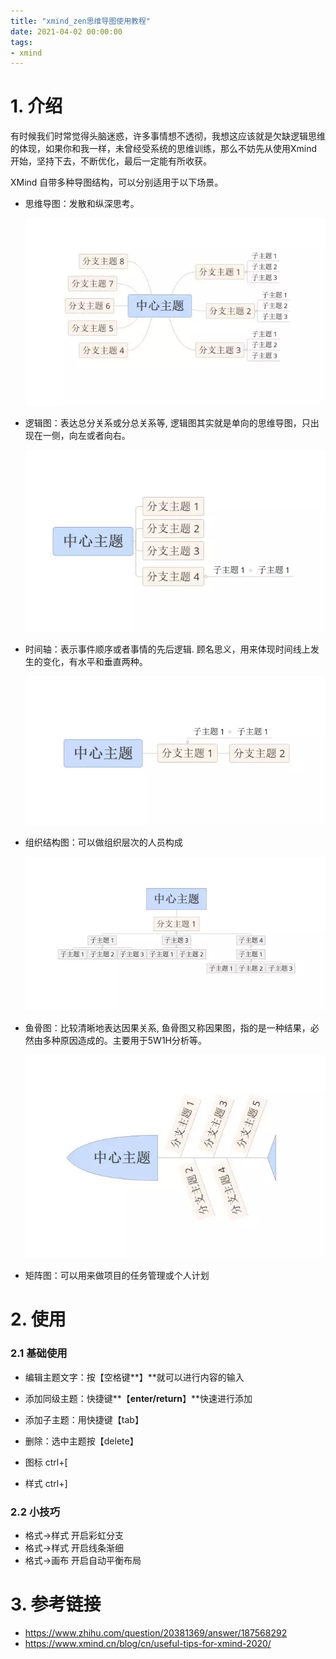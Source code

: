 ```yaml
---
title: "xmind_zen思维导图使用教程"
date: 2021-04-02 00:00:00
tags:
- xmind
---
```


# 1. 介绍

有时候我们时常觉得头脑迷惑，许多事情想不透彻，我想这应该就是欠缺逻辑思维的体现，如果你和我一样，未曾经受系统的思维训练，那么不妨先从使用Xmind开始，坚持下去，不断优化，最后一定能有所收获。

<!-- more -->

XMind 自带多种导图结构，可以分别适用于以下场景。

- 思维导图：发散和纵深思考。

  ![img](xmind_zen%E6%80%9D%E7%BB%B4%E5%AF%BC%E5%9B%BE%E4%BD%BF%E7%94%A8%E6%95%99%E7%A8%8B/1.png)

- 逻辑图：表达总分关系或分总关系等,  逻辑图其实就是单向的思维导图，只出现在一侧，向左或者向右。

  ![img](xmind_zen%E6%80%9D%E7%BB%B4%E5%AF%BC%E5%9B%BE%E4%BD%BF%E7%94%A8%E6%95%99%E7%A8%8B/2.png)

- 时间轴：表示事件顺序或者事情的先后逻辑. 顾名思义，用来体现时间线上发生的变化，有水平和垂直两种。

  ![img](xmind_zen%E6%80%9D%E7%BB%B4%E5%AF%BC%E5%9B%BE%E4%BD%BF%E7%94%A8%E6%95%99%E7%A8%8B/3.png)

- 组织结构图：可以做组织层次的人员构成

  ![img](xmind_zen%E6%80%9D%E7%BB%B4%E5%AF%BC%E5%9B%BE%E4%BD%BF%E7%94%A8%E6%95%99%E7%A8%8B/4.png)

- 鱼骨图：比较清晰地表达因果关系, 鱼骨图又称因果图，指的是一种结果，必然由多种原因造成的。主要用于5W1H分析等。

  ![img](xmind_zen%E6%80%9D%E7%BB%B4%E5%AF%BC%E5%9B%BE%E4%BD%BF%E7%94%A8%E6%95%99%E7%A8%8B/5.png)

- 矩阵图：可以用来做项目的任务管理或个人计划



# 2. 使用

### 2.1 基础使用

+ 编辑主题文字：按【空格键**】**就可以进行内容的输入
+ 添加同级主题：快捷键**【**enter/return**】**快速进行添加
+ 添加子主题：用快捷键【tab】

+ 删除：选中主题按【delete】

+ 图标  ctrl+[
+ 样式  ctrl+]

### 2.2 小技巧

+ 格式->样式   开启彩虹分支
+ 格式->样式  开启线条渐细
+ 格式->画布  开启自动平衡布局



# 3. 参考链接

+ https://www.zhihu.com/question/20381369/answer/187568292
+ https://www.xmind.cn/blog/cn/useful-tips-for-xmind-2020/